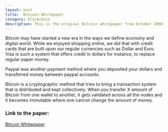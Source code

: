 ```yaml
---
layout: post
title:  Bitcoin Whitepaper
category: blockchain 
description: This is the original Bitcoin whitepaper from October 2008 by the anonymous "Satoshi Nakamoto"  
---
```


Bitcoin may have started a new era in the ways we define economy and digital world. While we enjoyed shopping online, we did that with credit cards that are built upon our regular currencies such as Dollar and Euro. 
Visa is such a system that offers credit in dollars for instance, to replace regular paper money. 

Paypal was another payment method where you deposited your dollars and transferred money between paypal accounts.

Bitcoin is a cryptographic method that tries to bring a transaction system that is distributed and kept collectively. When you transfer X amount of Bitcoin from one wallet to another, it gets validated across all the nodes and it becomes immutable where one cannot change the amount of money.

### Link to the paper:

[Bitcoin Whitepaper](https://bitcoin.org/bitcoin.pdf)

<!--description-->


